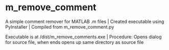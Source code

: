 # m_remove_comment
A simple comment remover for MATLAB .m files | Created executable using PyInstaller | Compiled from m_remove_comment.py

Executable is at /dist/m_remove_comments.exe | Procedure: Opens dialog for source file, when ends opens up same directory as source file

